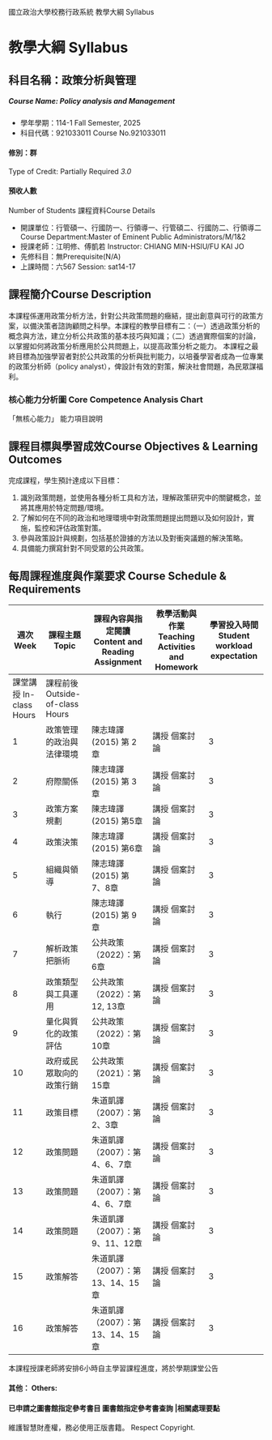 國立政治大學校務行政系統 教學大綱 Syllabus
# 教學大綱 Syllabus
##  科目名稱：政策分析與管理
#####  Course Name: Policy analysis and Management
  * 學年學期：114-1 Fall Semester, 2025 
  * 科目代碼：921033011 Course No.921033011
#### 修別：群
Type of Credit: Partially Required 
_3.0_
#### 預收人數
Number of Students
課程資料Course Details
  * 開課單位：行管碩一、行國防一、行領導一、行管碩二、行國防二、行領導二 Course Department:Master of Eminent Public Administrators/M/1&2 
  * 授課老師：江明修、傅凱若 Instructor: CHIANG MIN-HSIU/FU KAI JO 
  * 先修科目：無Prerequisite(N/A)
  * 上課時間：六567 Session: sat14-17
##  課程簡介Course Description
本課程係運用政策分析方法，針對公共政策問題的癥結，提出創意與可行的政策方案，以備決策者諮詢顧問之科學。本課程的教學目標有二：（一）透過政策分析的概念與方法，建立分析公共政策的基本技巧與知識；（二）透過實際個案的討論，以掌握如何將政策分析應用於公共問題上，以提高政策分析之能力。
本課程之最終目標為加強學習者對於公共政策的分析與批判能力，以培養學習者成為一位專業的政策分析師（policy analyst），俾設計有效的對策，解決社會問題，為民眾謀福利。
###  核心能力分析圖 Core Competence Analysis Chart
「無核心能力」 
能力項目說明
##  課程目標與學習成效Course Objectives & Learning Outcomes 
完成課程，學⽣預計達成以下⽬標：
1. 識別政策問題，並使⽤各種分析⼯具和⽅法，理解政策研究中的關鍵概念，並將其應⽤於特定問題/環境。
3. 了解如何在不同的政治和地理環境中對政策問題提出問題以及如何設計，實施，監控和評估政策對策。
4. 參與政策設計與規劃，包括基於證據的⽅法以及對衝突議題的解決策略。
5. 具備能⼒撰寫針對不同受眾的公共政策。
##  每周課程進度與作業要求 Course Schedule & Requirements
週次 Week |  課程主題 Topic |  課程內容與指定閱讀 Content and Reading Assignment |  教學活動與作業 Teaching Activities and Homework |  學習投入時間 Student workload expectation  
---|---|---|---|---  
課堂講授 In-class Hours |  課程前後 Outside-of-class Hours  
1 |  政策管理的政治與法律環境 |  陳志瑋譯(2015) 第 2 章 |  講授 個案討論 |  3 |  3  
2 |  府際關係 |  陳志瑋譯(2015) 第 3 章 |  講授 個案討論 |  3 |  3  
3 |  政策方案規劃 |  陳志瑋譯(2015) 第5章 |  講授 個案討論 |  3 |  3  
4 |  政策決策 |  陳志瑋譯(2015) 第6章 |  講授 個案討論 |  3 |  3  
5 |  組織與領導 |  陳志瑋譯(2015) 第 7、8章 |  講授 個案討論 |  3 |  3  
6 |  執行 |  陳志瑋譯(2015) 第 9 章 |  講授 個案討論 |  3 |  3  
7 |  解析政策把脈術 |  公共政策（2022）：第6章 |  講授 個案討論 |  3 |  3  
8 |  政策類型與工具運用 |  公共政策（2022）：第12, 13章 |  講授 個案討論 |  3 |  3  
9 |  量化與質化的政策評估 |  公共政策（2022）：第10章 |  講授 個案討論 |  3 |  3  
10 |  政府或民眾取向的政策行銷 |  公共政策（2021）：第15章 |  講授 個案討論 |  3 |  3  
11 |  政策目標 |  朱道凱譯（2007）：第2、3章 |  講授 個案討論 |  3 |  3  
12 |  政策問題 |  朱道凱譯（2007）：第4、6、7章 |  講授 個案討論 |  3 |  3  
13 |  政策問題 |  朱道凱譯（2007）：第4、6、7章 |  講授 個案討論 |  3 |  3  
14 |  政策問題 |  朱道凱譯（2007）：第9、11、12章 |  講授 個案討論 |  3 |  3  
15 |  政策解答 |  朱道凱譯（2007）：第13、14、15章 |  講授 個案討論 |  3 |  3  
16 |  政策解答 |  朱道凱譯（2007）：第13、14、15章 |  講授 個案討論 |  3 |  3  
本課程授課老師將安排6小時自主學習課程進度，將於學期課堂公告
####  其他： Others:
####  已申請之圖書館指定參考書目  圖書館指定參考書查詢 |相關處理要點
維護智慧財產權，務必使用正版書籍。 Respect Copyright.